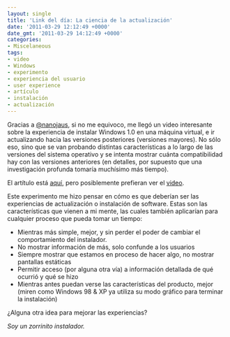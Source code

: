```yaml
---
layout: single
title: 'Link del día: La ciencia de la actualización'
date: '2011-03-29 12:12:49 +0000'
date_gmt: '2011-03-29 14:12:49 +0000'
categories:
- Miscelaneous
tags:
- video
- Windows
- experimento
- experiencia del usuario
- user experience
- artículo
- instalación
- actualización
---
```


Gracias a [@nanojaus](http://twitter.com/nanojaus), si no me equivoco, me llegó un video interesante sobre la experiencia de instalar Windows 1.0 en una máquina virtual, e ir actualizando hacia las versiones posteriores (versiones mayores). No sólo eso, sino que se van probando distintas características a lo largo de las versiones del sistema operativo y se intenta mostrar cuánta compatibilidad hay con las versiones anteriores (en detalles, por supuesto que una investigación profunda tomaría muchísimo más tiempo).

El artítulo está [aquí](http://www.genbeta.com/windows/imagen-de-la-semana-actualizando-desde-windows-10-hasta-windows-7-en-una-maquina-virtual), pero posiblemente prefieran ver el [video](http://www.youtube.com/watch?v=vPnehDhGa14).

Este experimento me hizo pensar en cómo es que deberían ser las experiencias de actualización o instalación de software. Estas son las características que vienen a mi mente, las cuales también aplicarían para cualquier proceso que pueda tomar un tiempo:

- Mientras más simple, mejor, y sin perder el poder de cambiar el comportamiento del instalador.
- No mostrar información de más, solo confunde a los usuarios
- Siempre mostrar que estamos en proceso de hacer algo, no mostrar pantallas estáticas
- Permitir acceso (por alguna otra vía) a información detallada de qué ocurrió y qué se hizo
- Mientras antes puedan verse las características del producto, mejor (miren como Windows 98 &amp; XP ya utiliza su modo gráfico para terminar la instalación)

 ¿Alguna otra idea para mejorar las experiencias?

_Soy un zorrinito instalador._
